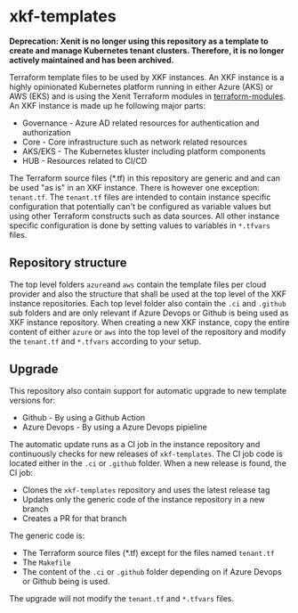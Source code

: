 # xkf-templates

**Deprecation: Xenit is no longer using this repository as a template to create and manage Kubernetes tenant clusters. Therefore, it is no longer actively maintained and has been archived.** 

Terraform template files to be used by XKF instances. An XKF instance is a highly opinionated Kubernetes platform running
in either Azure (AKS) or AWS (EKS) and is using the Xenit Terraform modules in [terraform-modules](https://github.com/XenitAB/terraform-modules).
An XKF instance is made up he following major parts:

* Governance - Azure AD related resources for authentication and authorization
* Core - Core infrastructure such as network related resources
* AKS/EKS - The Kubernetes kluster including platform components
* HUB - Resources related to CI/CD

The Terraform source files (*.tf) in this repository are generic and and can be used "as is" in an XKF instance. There is
however one exception: `tenant.tf`. The `tenant.tf` files are intended to contain instance specific configuration that potentially
can't be configured as variable values but using other Terraform constructs such as data sources. All other instance specific
configuration is done by setting values to variables in `*.tfvars` files.

## Repository structure

The top level folders `azure`and `aws` contain the template files per cloud provider and also the structure that shall be used
at the top level of the XKF instance repositories. Each top level folder also contain the `.ci` and `.github` sub
folders and are only relevant if Azure Devops or Github is being used as XKF instance repository. When creating a new XKF
instance, copy the entire content of either `azure` or `aws` into the top level of the repository and modify the `tenant.tf` and
`*.tfvars` according to your setup.

## Upgrade

This repository also contain support for automatic upgrade to new template versions for:

* Github - By using a Github Action
* Azure Devops - By using a Azure Devops pipieline

The automatic update runs as a CI job in the instance repository and continuously checks for new releases of
`xkf-templates`. The CI job code is located either in the `.ci` or `.github` folder. When a new release is found, the CI job:

* Clones the `xkf-templates` repository and uses the latest release tag
* Updates only the generic code of the instance repository in a new branch
* Creates a PR for that branch

The generic code is:

* The Terraform source files (*.tf) except for the files named `tenant.tf`
* The `Makefile`
* The content of the `.ci` or `.github` folder depending on if Azure Devops or Github being is used.

The upgrade will not modify the `tenant.tf` and `*.tfvars` files.
